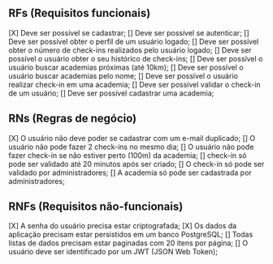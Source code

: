 ## RFs (Requisitos funcionais)

[X] Deve ser possível se cadastrar;
[] Deve ser possível se autenticar;
[] Deve ser possível obter o perfil de um usuário logado;
[] Deve ser possível obter o número de check-ins realizados pelo usuário logado;
[] Deve ser possível o usuário obter o seu histórico de check-ins;
[] Deve ser possível o usuário buscar academias próximas (até 10km);
[] Deve ser possível o usuário buscar academias pelo nome;
[] Deve ser possível o usuário realizar check-in em uma academia;
[] Deve ser possível validar o check-in de um usuário;
[] Deve ser possível cadastrar uma academia;

## RNs (Regras de negócio)

[X] O usuário não deve poder se cadastrar com um e-mail duplicado;
[] O usuário não pode fazer 2 check-ins no mesmo dia;
[] O usuário não pode fazer check-in se não estiver perto (100m) da academia;
[]  check-in só pode ser validado até 20 minutos após ser criado;
[] O check-in só pode ser validado por administradores;
[] A academia só pode ser cadastrada por administradores;

## RNFs (Requisitos não-funcionais)

[X] A senha do usuário precisa estar criptografada;
[X] Os dados da aplicação precisam estar persistidos em um banco PostgreSQL;
[] Todas listas de dados precisam estar paginadas com 20 itens por página;
[] O usuário deve ser identificado por um JWT (JSON Web Token);